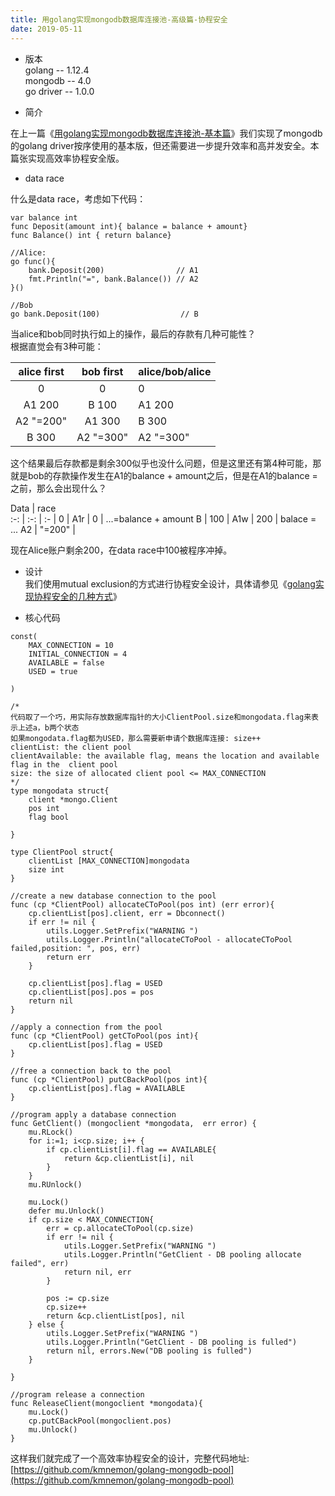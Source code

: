 ```yaml
---
title: 用golang实现mongodb数据库连接池-高级篇-协程安全
date: 2019-05-11
---
```



* 版本  
golang -- 1.12.4  
mongodb -- 4.0  
go driver -- 1.0.0  

* 简介  
  
在上一篇《[用golang实现mongodb数据库连接池-基本篇](/posts/2019-05-10-golang-database-pool/)》我们实现了mongodb的golang driver按序使用的基本版，但还需要进一步提升效率和高并发安全。本篇张实现高效率协程安全版。  
  
* data race  
  
什么是data race，考虑如下代码：  
```
var balance int
func Deposit(amount int){ balance = balance + amount}
func Balance() int { return balance}

//Alice:
go func(){
	bank.Deposit(200)                // A1
	fmt.Println("=", bank.Balance()) // A2
}()

//Bob
go bank.Deposit(100)                  // B
```

当alice和bob同时执行如上的操作，最后的存款有几种可能性？  
根据直觉会有3种可能：  

alice first | bob first | alice/bob/alice
:-: | :-: | :- 
0 | 0 | 0
A1 200 | B 100 | A1 200
A2 "=200" | A1 300 | B 300
B 300 | A2 "=300" | A2 "=300"  
  
这个结果最后存款都是剩余300似乎也没什么问题，但是这里还有第4种可能，那就是bob的存款操作发生在A1的balance + amount之后，但是在A1的balance =之前，那么会出现什么？  

Data | race  
:-: | :-: | :- 
 | 0 | 
A1r | 0 | ...=balance + amount
B | 100 | 
A1w | 200 | balace = ...
A2 | "=200" | 
  
现在Alice账户剩余200，在data race中100被程序冲掉。  
  
* 设计  
我们使用mutual exclusion的方式进行协程安全设计，具体请参见《[golang实现协程安全的几种方式](/posts/2019-05-13-golang-concurrency/)》  
  
* 核心代码  
  
```
const(
	MAX_CONNECTION = 10
	INITIAL_CONNECTION = 4
	AVAILABLE = false
	USED = true

)

/*
代码取了一个巧，用实际存放数据库指针的大小ClientPool.size和mongodata.flag来表示上述a，b两个状态
如果mongodata.flag都为USED，那么需要新申请个数据库连接: size++
clientList: the client pool
clientAvailable: the available flag, means the location and available flag in the  client pool
size: the size of allocated client pool <= MAX_CONNECTION
*/
type mongodata struct{
	client *mongo.Client
	pos int
	flag bool

}

type ClientPool struct{
	clientList [MAX_CONNECTION]mongodata
	size int
}

//create a new database connection to the pool
func (cp *ClientPool) allocateCToPool(pos int) (err error){
	cp.clientList[pos].client, err = Dbconnect()
	if err != nil {
		utils.Logger.SetPrefix("WARNING ")
		utils.Logger.Println("allocateCToPool - allocateCToPool failed,position: ", pos, err)
		return err
	}

	cp.clientList[pos].flag = USED
	cp.clientList[pos].pos = pos
	return nil
}

//apply a connection from the pool
func (cp *ClientPool) getCToPool(pos int){
	cp.clientList[pos].flag = USED
}

//free a connection back to the pool
func (cp *ClientPool) putCBackPool(pos int){
	cp.clientList[pos].flag = AVAILABLE
}

//program apply a database connection
func GetClient() (mongoclient *mongodata,  err error) {
	mu.RLock()
	for i:=1; i<cp.size; i++ {
		if cp.clientList[i].flag == AVAILABLE{
			return &cp.clientList[i], nil
		}
	}
	mu.RUnlock()

	mu.Lock()
	defer mu.Unlock()
	if cp.size < MAX_CONNECTION{
		err = cp.allocateCToPool(cp.size)
		if err != nil {
			utils.Logger.SetPrefix("WARNING ")
			utils.Logger.Println("GetClient - DB pooling allocate failed", err)
			return nil, err
		}

		pos := cp.size
		cp.size++
		return &cp.clientList[pos], nil
	} else {
		utils.Logger.SetPrefix("WARNING ")
		utils.Logger.Println("GetClient - DB pooling is fulled")
		return nil, errors.New("DB pooling is fulled")
	}

}

//program release a connection
func ReleaseClient(mongoclient *mongodata){
	mu.Lock()
	cp.putCBackPool(mongoclient.pos)
	mu.Unlock()
}

```

这样我们就完成了一个高效率协程安全的设计，完整代码地址: [https://github.com/kmnemon/golang-mongodb-pool](https://github.com/kmnemon/golang-mongodb-pool)
  
  
  




 